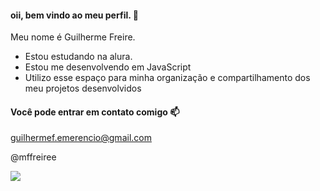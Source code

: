 #### oii, bem vindo ao meu perfil. 💛

Meu nome é Guilherme Freire.

- Estou estudando na alura.
- Estou me desenvolvendo em JavaScript
- Utilizo esse espaço para minha organização e compartilhamento dos meu projetos desenvolvidos
  
#### Você pode entrar em contato comigo 📫

guilhermef.emerencio@gmail.com

@mffreiree

![](https://tenor.com/pt-BR/view/hello-hi-smile-hi-smile-hello-smile-gif-15743679661060099162)
